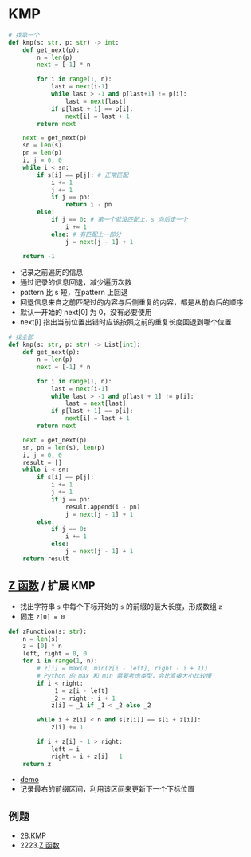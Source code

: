 # KMP

```python
# 找第一个
def kmp(s: str, p: str) -> int:
    def get_next(p):
        n = len(p)
        next = [-1] * n

        for i in range(1, n):
            last = next[i-1]
            while last > -1 and p[last+1] != p[i]:
                last = next[last]
            if p[last + 1] == p[i]:
                next[i] = last + 1
        return next

    next = get_next(p)
    sn = len(s)
    pn = len(p)
    i, j = 0, 0
    while i < sn:
        if s[i] == p[j]: # 正常匹配
            i += 1
            j += 1
            if j == pn:
                return i - pn
        else:
            if j == 0: # 第一个就没匹配上，s 向后走一个
                i += 1
            else: # 有匹配上一部分
                j = next[j - 1] + 1

    return -1
```

- 记录之前遍历的信息
- 通过记录的信息回退，减少遍历次数
- pattern 比 s 短，在pattern 上回退
- 回退信息来自之前匹配过的内容与后侧重复的内容，都是从前向后的顺序
- 默认一开始的 next[0]  为 0，没有必要使用
- next[i] 指出当前位置出错时应该按照之前的重复长度回退到哪个位置

```python
# 找全部
def kmp(s: str, p: str) -> List[int]:
    def get_next(p):
        n = len(p)
        next = [-1] * n

        for i in range(1, n):
            last = next[i-1]
            while last > -1 and p[last + 1] != p[i]:
                last = next[last]
            if p[last + 1] == p[i]:
                next[i] = last + 1
        return next

    next = get_next(p)
    sn, pn = len(s), len(p)
    i, j = 0, 0
    result = []
    while i < sn:
        if s[i] == p[j]:
            i += 1
            j += 1
            if j == pn:
                result.append(i - pn)
                j = next[j - 1] + 1
        else:
            if j == 0:
                i += 1
            else:
                j = next[j - 1] + 1
    return result
```



## [Z 函数](https://oi-wiki.org/string/z-func/) / 扩展 KMP

- 找出字符串 `s` 中每个下标开始的 `s` 的前缀的最大长度，形成数组 `z`
- 固定 `z[0] = 0`

```python
def zFunction(s: str):
    n = len(s)
    z = [0] * n
    left, right = 0, 0
    for i in range(1, n):
        # z[i] = max(0, min(z[i - left], right - i + 1))
        # Python 的 max 和 min 需要考虑类型，会比直接大小比较慢
        if i < right:
            _1 = z[i - left]
            _2 = right - i + 1
            z[i] = _1 if _1 < _2 else _2

        while i + z[i] < n and s[z[i]] == s[i + z[i]]:
            z[i] += 1

        if i + z[i] - 1 > right:
            left = i
            right = i + z[i] - 1
    return z
```

- [demo](https://personal.utdallas.edu/~besp/demo/John2010/z-algorithm.htm)
- 记录最右的前缀区间，利用该区间来更新下一个下标位置



## 例题

- 28.[KMP](https://leetcode.cn/problems/find-the-index-of-the-first-occurrence-in-a-string/)
- 2223.[Z 函数](https://leetcode.cn/problems/sum-of-scores-of-built-strings/description/)









